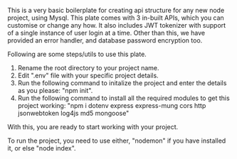 This is a very basic boilerplate for creating api structure for any new node project, using Mysql.
This plate comes with 3 in-built APIs, which you can customise or change any how.
It also includes JWT tokenizer with support of a single instance of user login at a time.
Other than this, we have provided an error handler, and database password encryption too.

Following are some steps/utils to use this plate.

1. Rename the root directory to your project name.
2. Edit ".env" file with your specific project details.
3. Run the following command to initalize the project and enter the details as you please: "npm init".
4. Run the following command to install all the required modules to get this project working:
   "npm i dotenv express express-mung cors http jsonwebtoken log4js md5 mongoose"

With this, you are ready to start working with your project.

To run the project, you need to use either, "nodemon" if you have installed it, or else "node index".
